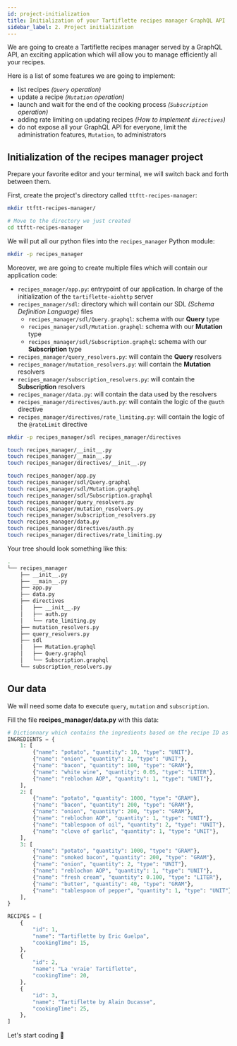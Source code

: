 ```yaml
---
id: project-initialization
title: Initialization of your Tartiflette recipes manager GraphQL API
sidebar_label: 2. Project initialization
---
```


We are going to create a Tartiflette recipes manager served by a GraphQL API, an exciting application which will allow you to manage efficiently all your recipes.

Here is a list of some features we are going to implement:
* list recipes _(`Query` operation)_
* update a recipe _(`Mutation` operation)_
* launch and wait for the end of the cooking process _(`Subscription` operation)_
* adding rate limiting on updating recipes _(How to implement `directives`)_
* do not expose all your GraphQL API for everyone, limit the administration features, `Mutation`, to administrators


## Initialization of the recipes manager project

Prepare your favorite editor and your terminal, we will switch back and forth between them.

First, create the project's directory called `ttftt-recipes-manager`:
```bash
mkdir ttftt-recipes-manager/

# Move to the directory we just created
cd ttftt-recipes-manager
```

We will put all our python files into the `recipes_manager` Python module:
```bash
mkdir -p recipes_manager
```

Moreover, we are going to create multiple files which will contain our application code:
* `recipes_manager/app.py`: entrypoint of our application. In charge of the initialization of the `tartiflette-aiohttp` server
* `recipes_manager/sdl`: directory which will contain our SDL _(Schema Definition Language)_ files
  * `recipes_manager/sdl/Query.graphql`: schema with our **Query** type
  * `recipes_manager/sdl/Mutation.graphql`: schema with our **Mutation** type
  * `recipes_manager/sdl/Subscription.graphql`: schema with our **Subscription** type
* `recipes_manager/query_resolvers.py`: will contain the **Query** resolvers
* `recipes_manager/mutation_resolvers.py`: will contain the **Mutation** resolvers
* `recipes_manager/subscription_resolvers.py`: will contain the **Subscription** resolvers
* `recipes_manager/data.py`: will contain the data used by the resolvers
* `recipes_manager/directives/auth.py`: will contain the logic of the `@auth` directive
* `recipes_manager/directives/rate_limiting.py`: will contain the logic of the `@rateLimit` directive

```bash
mkdir -p recipes_manager/sdl recipes_manager/directives

touch recipes_manager/__init__.py
touch recipes_manager/__main__.py
touch recipes_manager/directives/__init__.py

touch recipes_manager/app.py
touch recipes_manager/sdl/Query.graphql
touch recipes_manager/sdl/Mutation.graphql
touch recipes_manager/sdl/Subscription.graphql
touch recipes_manager/query_resolvers.py
touch recipes_manager/mutation_resolvers.py
touch recipes_manager/subscription_resolvers.py
touch recipes_manager/data.py
touch recipes_manager/directives/auth.py
touch recipes_manager/directives/rate_limiting.py
```

Your tree should look something like this:
```bash
.
└── recipes_manager
    ├── __init__.py
    ├── __main__.py
    ├── app.py
    ├── data.py
    ├── directives
    │   ├── __init__.py
    │   ├── auth.py
    │   └── rate_limiting.py
    ├── mutation_resolvers.py
    ├── query_resolvers.py
    ├── sdl
    │   ├── Mutation.graphql
    │   ├── Query.graphql
    │   └── Subscription.graphql
    └── subscription_resolvers.py
```

## Our data

We will need some data to execute `query`, `mutation` and `subscription`.

Fill the file **recipes_manager/data.py** with this data:
```python
# Dictionnary which contains the ingredients based on the recipe ID as key.
INGREDIENTS = {
    1: [
        {"name": "potato", "quantity": 10, "type": "UNIT"},
        {"name": "onion", "quantity": 2, "type": "UNIT"},
        {"name": "bacon", "quantity": 100, "type": "GRAM"},
        {"name": "white wine", "quantity": 0.05, "type": "LITER"},
        {"name": "reblochon AOP", "quantity": 1, "type": "UNIT"},
    ],
    2: [
        {"name": "potato", "quantity": 1000, "type": "GRAM"},
        {"name": "bacon", "quantity": 200, "type": "GRAM"},
        {"name": "onion", "quantity": 200, "type": "GRAM"},
        {"name": "reblochon AOP", "quantity": 1, "type": "UNIT"},
        {"name": "tablespoon of oil", "quantity": 2, "type": "UNIT"},
        {"name": "clove of garlic", "quantity": 1, "type": "UNIT"},
    ],
    3: [
        {"name": "potato", "quantity": 1000, "type": "GRAM"},
        {"name": "smoked bacon", "quantity": 200, "type": "GRAM"},
        {"name": "onion", "quantity": 2, "type": "UNIT"},
        {"name": "reblochon AOP", "quantity": 1, "type": "UNIT"},
        {"name": "fresh cream", "quantity": 0.100, "type": "LITER"},
        {"name": "butter", "quantity": 40, "type": "GRAM"},
        {"name": "tablespoon of pepper", "quantity": 1, "type": "UNIT"},
    ],
}

RECIPES = [
    {
        "id": 1,
        "name": "Tartiflette by Eric Guelpa",
        "cookingTime": 15,
    },
    {
        "id": 2,
        "name": "La 'vraie' Tartiflette",
        "cookingTime": 20,
    },
    {
        "id": 3,
        "name": "Tartiflette by Alain Ducasse",
        "cookingTime": 25,
    },
]
```

Let's start coding :tada:
